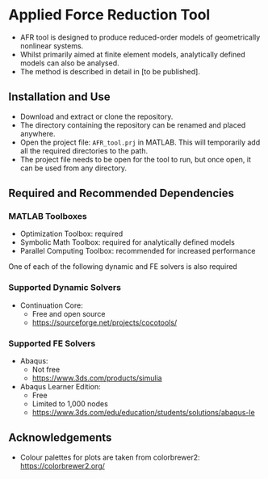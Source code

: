# Applied Force Reduction Tool
- AFR tool is designed to produce reduced-order models of geometrically nonlinear systems.
- Whilst primarily aimed at finite element models, analytically defined models can also be analysed. 
- The method is described in detail in [to be published].

## Installation and Use
- Download and extract or clone the repository.
- The directory containing the repository can be renamed and placed anywhere.
- Open the project file: `AFR_tool.prj` in MATLAB. This will temporarily add all the required directories to the path.
- The project file needs to be open for the tool to run, but once open, it can be used from any directory.

## Required and Recommended Dependencies
### MATLAB Toolboxes
- Optimization Toolbox: required
- Symbolic Math Toolbox: required for analytically defined models
- Parallel Computing Toolbox: recommended for increased performance

One of each of the following dynamic and FE solvers is also required
### Supported Dynamic Solvers
- Continuation Core: 
  - Free and open source
  - https://sourceforge.net/projects/cocotools/

### Supported FE Solvers
- Abaqus: 
  - Not free
  - https://www.3ds.com/products/simulia
- Abaqus Learner Edition:
  - Free
  - Limited to 1,000 nodes
  - https://www.3ds.com/edu/education/students/solutions/abaqus-le

## Acknowledgements
- Colour palettes for plots are taken from colorbrewer2: https://colorbrewer2.org/
